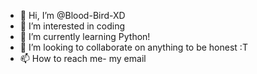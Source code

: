 - 👋 Hi, I’m @Blood-Bird-XD
- 👀 I’m interested in coding
- 🌱 I’m currently learning Python!
- 💞️ I’m looking to collaborate on anything to be honest :T
- 📫 How to reach me- my email 

<!---
Blood-Bird-XD/Blood-Bird-XD is a ✨ special ✨ repository because its `README.md` (this file) appears on your GitHub profile.
You can click the Preview link to take a look at your changes.
--->
